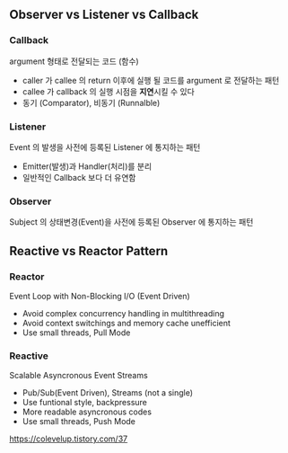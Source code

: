 ## Observer vs Listener vs Callback

### Callback
argument 형태로 전달되는 코드 (함수)
- caller 가 callee 의 return 이후에 실행 될 코드를 argument 로 전달하는 패턴
- callee 가 callback 의 실행 시점을 **지연**시킬 수 있다
- 동기 (Comparator), 비동기 (Runnalble)

### Listener
Event 의 발생을 사전에 등록된 Listener 에 통지하는 패턴
- Emitter(발생)과 Handler(처리)를 분리
- 일반적인 Callback 보다 더 유연함

### Observer
Subject 의 상태변경(Event)을 사전에 등록된 Observer 에 통지하는 패턴

## Reactive vs Reactor Pattern
### Reactor
Event Loop with Non-Blocking I/O (Event Driven)
- Avoid complex concurrency handling in multithreading
- Avoid context switchings and memory cache unefficient
- Use small threads, Pull Mode
### Reactive
Scalable Asyncronous Event Streams
- Pub/Sub(Event Driven), Streams (not a single)
- Use funtional style, backpressure
- More readable asyncronous codes
- Use small threads, Push Mode

https://colevelup.tistory.com/37